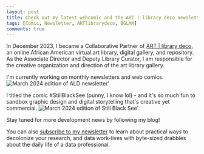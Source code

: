 ```yaml
---
layout: post
title: Check out my latest webcomic and the ART | library deco newsletter
tags: [Comic, Newsletter, ARTlibrarydeco, BGLAM]
comments: true
---
```

In December 2023, I became a Collaborative Partner of [ART | library deco](https://artlibrarydeco.space/), an online African American virtual art library, digital gallery, and repository. As the Associate Director and Deputy Library Curator, I am responsible for the creative organization and direction of the art library gallery. 

I'm currently working on monthly newsletters and web comics. 
![March 2024 edition of ALD newsletter'](https://drei558.github.io/assets/ALD_NewsletterNo.2_Promo_V2_240318.gif)

I titled the comic #StillBlackSee (punny, I know lol) - and it's so much fun to sandbox graphic design and digital storytelling that's creative yet commercial. 
![March 2024 edition of Still Black See'](https://drei558.github.io/assets/StillBlackSee240318.gif)

Stay tuned for more development news by following my blog!

You can also [subscribe to my newsletter](https://decolfutures.beehiiv.com/subscribe) to learn about practical ways to decolonize your research, and data work-lives with byte-sized drabbles about the daily life of a data professional. 


